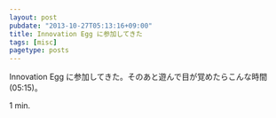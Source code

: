 ```yaml
---
layout: post
pubdate: "2013-10-27T05:13:16+09:00"
title: Innovation Egg に参加してきた
tags: [misc]
pagetype: posts
---
```

Innovation Egg に参加してきた。そのあと遊んで目が覚めたらこんな時間(05:15)。

1 min.
